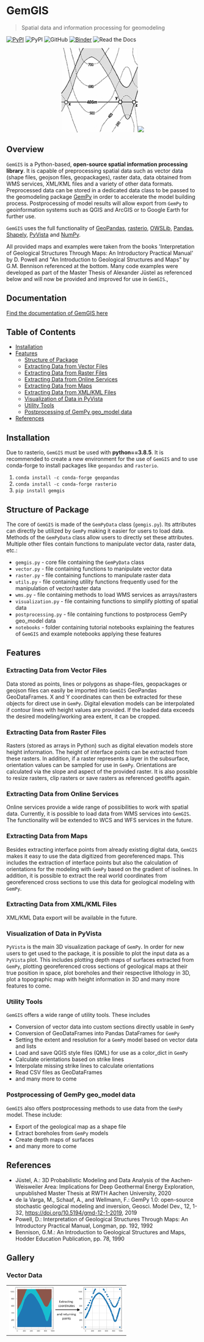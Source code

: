# GemGIS

> Spatial data and information processing for geomodeling


[![PyPI](https://img.shields.io/badge/python-3-blue.svg)](https://www.python.org/downloads/)
![PyPI](https://img.shields.io/pypi/v/gemgis)
![GitHub](https://img.shields.io/github/license/cgre-aachen/gemgis)
[![Binder](https://mybinder.org/badge_logo.svg)](https://mybinder.org/v2/gh/cgre-aachen/gemgis/master)
![Read the Docs](https://img.shields.io/readthedocs/gemgis)

<p align="center"><img src="data/Images/task1.png" width="200"><img src="data/Images/model1.png" width="300"></p>

## Overview 

`GemGIS` is a Python-based, **open-source spatial information processing library**. It is capable of preprocessing spatial data such as vector data (shape files, geojson files, geopackages), raster data, data obtained from WMS services, XML/KML files and a variety of other data formats. Preprocessed data can be stored in a dedicated data class to be passed to the geomodeling package [GemPy](https://github.com/cgre-aachen/gempy) in order to accelerate the model building process. Postprocessing of model results will allow export from `GemPy` to geoinformation systems such as QGIS and ArcGIS or to Google Earth for further use. 

`GemGIS` uses the full functionality of [GeoPandas](https://geopandas.org/), [rasterio](https://rasterio.readthedocs.io/en/latest/#), [OWSLib](https://geopython.github.io/OWSLib/), [Pandas](https://pandas.pydata.org/), [Shapely](https://shapely.readthedocs.io/en/latest/manual.html), [PyVista](https://docs.pyvista.org/) and [NumPy](https://numpy.org/).

All provided maps and examples were taken from the books 'Interpretation of Geological Structures Through Maps: An Introductory Practical Manual' by D. Powell and "An Introduction to Geological Structures and Maps" by G.M. Bennison referenced at the bottom. Many code examples were developed as part of the Master Thesis of Alexander Jüstel as referenced below and will now be provided and improved for use in `GemGIS`.,

<a name="doc"></a>
## Documentation

[Find the documentation of GemGIS here](https://gemgis.readthedocs.io/en/latest/index.html)

## Table of Contents

* [Installation](#installation)
* [Features](#features)
  * [Structure of Package](#structure)
  * [Extracting Data from Vector Files](#vector)
  * [Extracting Data from Raster Files](#raster)
  * [Extracting Data from Online Services](#wms)
  * [Extracting Data from Maps](#maps)
  * [Extracting Data from XML/KML Files](#xml/kml)
  * [Visualization of Data in PyVista](#pyvista)
  * [Utility Tools](#utils)
  * [Postprocessing of GemPy geo_model data](#post)
* [References](#ref)

<a name="installation"></a>
## Installation
Due to rasterio, `GemGIS` must be used with **python==3.8.5**. It is recommended to create a new environment for the use of `GemGIS` and to use conda-forge to install packages like `geopandas` and `rasterio`.

1) `conda install -c conda-forge geopandas`
2) `conda install -c conda-forge rasterio`
3) `pip install gemgis`

<a name="structure"></a>
## Structure of Package

The core of `GemGIS` is made of the `GemPyData` class (`gemgis.py`). Its attributes can directly be utilized by `GemPy` making it easier for users to load data. Methods of the `GemPyData` class allow users to directly set these attributes. Multiple other files contain functions to manipulate vector data, raster data, etc.:

* `gemgis.py` - core file containing the `GemPyData` class
* `vector.py` - file containing functions to manipulate vector data
* `raster.py` - file containing functions to manipulate raster data
* `utils.py` - file containing utility functions frequently used for the manipulation of vector/raster data
* `wms.py` - file containing methods to load WMS services as arrays/rasters
* `visualization.py` - file containing functions to simplify plotting of spatial data
* `postprocessing.py` - file containing functions to postprocess GemPy geo_model data
* `notebooks` - folder containing tutorial notebooks explaining the features of `GemGIS` and example notebooks applying these features



<a name="features"></a>
## Features

<a name="vector"></a>
### Extracting Data from Vector Files

Data stored as points, lines or polygons as shape-files, geopackages or geojson files can easily be imported into `GemGIS` GeoPandas GeoDataFrames. X and Y coordinates can then be extracted for these objects for direct use in `GemPy`. Digital elevation models can be interpolated if contour lines with height values are provided. If the loaded data exceeds the desired modeling/working area extent, it can be cropped. 

<a name="raster"></a>
### Extracting Data from Raster Files

Rasters (stored as arrays in Python) such as digital elevation models store height information. The height of interface points can be extracted from these rasters. In addition, if a raster represents a layer in the subsurface, orientation values can be sampled for use in `GemPy`. Orientations are calculated via the slope and aspect of the provided raster. It is also possible to resize rasters, clip rasters or save rasters as referenced geotiffs again. 

<a name="wms"></a>
### Extracting Data from Online Services

Online services provide a wide range of possibilities to work with spatial data. Currently, it is possible to load data from WMS services into `GemGIS`. The functionality will be extended to WCS and WFS services in the future.

<a name="maps"></a>
### Extracting Data from Maps
Besides extracting interface points from already existing digital data, `GemGIS` makes it easy to use the data digitized from georeferenced maps. This includes the extraction of interface points but also the calculation of orientations for the modeling with `GemPy` based on the gradient of isolines. In addition, it is possible to extract the real world coordinates from georeferenced cross sections to use this data for geological modeling with `GemPy`.

<a name="xml/kml"></a>
### Extracting Data from XML/KML Files
XML/KML Data export will be available in the future. 

<a name="pyvista"></a>
### Visualization of Data in PyVista
`PyVista` is the main 3D visualization package of `GemPy`. In order for new users to get used to the package, it is possible to plot the input data as a `PyVista` plot. This includes plotting depth maps of surfaces extracted from `GemPy`, plotting georeferenced cross sections of geological maps at their true position in space, plot boreholes and their respective lithology in 3D, plot a topographic map with height information in 3D and many more features to come.

<a name="utils"></a>
### Utility Tools
`GemGIS` offers a wide range of utility tools. These includes 
* Conversion of vector data into custom sections directly usable in `GemPy`
* Conversion of GeoDataFrames into Pandas DataFrames for `GemPy`
* Setting the extent and resolution for a `GemPy` model based on vector data and lists
* Load and save QGIS style files (QML) for use as a color_dict in `GemPy`
* Calculate orientations based on strike lines
* Interpolate missing strike lines to calculate orientations
* Read CSV files as GeoDataFrames
* and many more to come


<a name="post"></a>
### Postprocessing of GemPy geo_model data
`GemGIS` also offers postprocessing methods to use data from the `GemPy` model. These include:
* Export of the geological map as a shape file
* Extract boreholes from `GemPy` models
* Create depth maps of surfaces
* and many more to come


<a name="ref"></a>
## References

* Jüstel, A.: 3D Probabilistic Modeling and Data Analysis of the Aachen-Weisweiler Area: Implications for Deep Geothermal Energy Exploration, unpublished Master Thesis at RWTH Aachen University, 2020
* de la Varga, M., Schaaf, A., and Wellmann, F.: GemPy 1.0: open-source stochastic geological modeling and inversion, Geosci. Model Dev., 12, 1-32, https://doi.org/10.5194/gmd-12-1-2019, 2019
* Powell, D.: Interpretation of Geological Structures Through Maps: An Introductory Practical Manual, Longman, pp. 192, 1992
* Bennison, G.M.: An Introduction to Geological Structures and Maps, Hodder Education Publication, pp. 78, 1990


## Gallery

### Vector Data

<p>
<table>
<tr>
<td>
<a href="https://gemgis.readthedocs.io/en/latest/getting_started/tutorial/01_extract_xy.html">
<img alt="extracting vertices from vector data" src="docs/getting_started/images/tutorial01_cover.png" width="300" />
</a>
</td>

</tr>
</table>
</p>